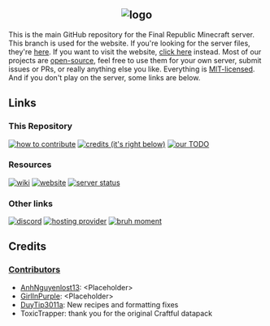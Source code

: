 <h2 align="center">
  <img src="https://media.discordapp.net/attachments/1114142242970542090/1133825188069384284/Banner.png?width=1440&height=720" alt="logo">
</h2>

This is the main GitHub repository for the Final Republic Minecraft server. This branch is used for the website. If you're looking for the server files, they're [here](../../tree/server_files). If you want to visit the website, [click here](https://girlinpurple.github.io/finalrepublic/) instead.
Most of our projects are [open-source](/projects), feel free to use them for your own server, submit issues or PRs, or really anything else you like. Everything is [MIT-licensed](LICENSE).
And if you don't play on the server, some links are below.

## Links

### This Repository

<a href="/projects/Compiling_%26_Contibuting.md#contributing"><img src="https://img.shields.io/badge/how_to-contribute-green" alt="how to contribute"></a>
<a href="#credits"><img src="https://img.shields.io/badge/credits-it's_right_below-blue" alt="credits (it's right below)"></a>
<a href="/projects/Compiling_%26_Contibuting.md#our_todo"><img src="https://img.shields.io/badge/our-TODO-red" alt="our TODO"></a>

### Resources

<a href="https://discord.com/channels/969376256640569474/1104113680083337237"><img src="https://img.shields.io/badge/our-wiki_(discord)-blue" alt="wiki"></a>
<a href="https://girlinpurple.github.io/finalrepublic"><img src="https://img.shields.io/badge/our-website-green" alt="website"></a>
<a href="https://mcsrvstat.us/server/finalrepublic.duckdns.org"><img src="https://img.shields.io/badge/dynamic/json?url=https%3A%2F%2Fapi.mcsrvstat.us%2F2%2Ffinalrepublic.duckdns.org&query=%24.online&label=server%20online%3F" alt="server status"></a>

### Other links

<a href="https://discord.gg/MX5fWws7wE"><img src="https://img.shields.io/discord/969376256640569474?label=discord&color=%235865F2" alt="discord"></a>
<a href="https://exaroton.com"><img src="https://img.shields.io/badge/hosting_provider-exaroton-lime" alt="hosting provider"></a>
<a href=""><img src="https://img.shields.io/badge/holy_shit-dj_is_trans-590481" alt="bruh moment"></a>

## Credits

### [Contributors](/../../graphs/contributors)

- [AnhNguyenlost13](https://github.com/AnhNguyenlost13): \<Placeholder\>
- [GirlInPurple](https://github.com/GirlInPurple): \<Placeholder\>
- [DuyTip3011a](https://github.com/DuyTip3011a): New recipes and formatting fixes
- ToxicTrapper: thank you for the original Craftful datapack
